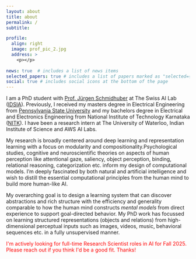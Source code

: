```yaml
---
layout: about
title: about
permalink: /
subtitle:

profile:
  align: right
  image: prof_pic_2.jpg
  address: >
    <p></p>
    
news: true  # includes a list of news items
selected_papers: true # includes a list of papers marked as "selected={true}"
social: true # includes social icons at the bottom of the page
---
```


I am a PhD student with [Prof. Jürgen Schmidhuber](https://people.idsia.ch/~juergen/) at The Swiss AI Lab ([IDSIA](https://www.idsia.usi-supsi.ch/)). Previously, I received my masters degree in Electrical Engineering from [Pennsylvania State University](https://www.psu.edu/) and my bachelors degree in Electrical and Electronics Engineering from National Institute of Technology Karnataka ([NITK](https://www.nitk.ac.in/)). I have been a research intern at The University of Waterloo, Indian Institute of Science and AWS AI Labs.

My research is broadly centered around deep learning and representation learning with a focus on modularity and compositionality.Psychological studies, cognitive and neuroscientific theories on aspects of human perception like attentional gaze, saliency, object perception, binding, relational reasoning, categorization etc. inform my design of computational models. I’m deeply fascinated by both natural and artificial intelligence and wish to distill the essential computational principles from the human mind to build more human-like AI.  

My overarching goal is to design a learning system that can discover abstractions and rich structure with the efficiency and generality comparable to how the human mind constructs *mental models* from direct experience to support goal-directed behavior. My PhD work has focussed on learning structured representations (objects and relations) from high-dimensional perceptual inputs such as images, videos, music, behavioral sequences etc. in a fully unsupervised manner. 

<span style="color:red"> I'm actively looking for full-time Research Scientist roles in AI for Fall 2025. Please reach out if you think I'd be a good fit. Thanks! </span>
